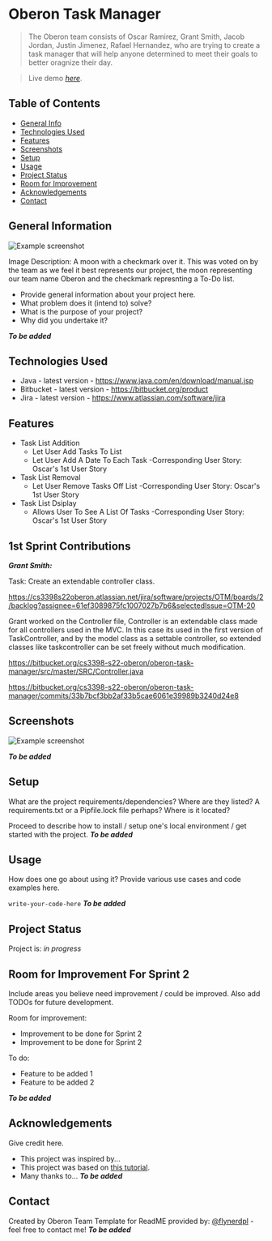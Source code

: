 # Oberon Task Manager
> The Oberon team consists of Oscar Ramirez, Grant Smith, Jacob Jordan, Justin Jimenez, Rafael Hernandez, who are trying to create a task manager that will help anyone determined to meet their goals to better oragnize their day.

> Live demo [_here_](https://www.example.com). <!-- If you have the project hosted somewhere, include the link here. -->

## Table of Contents
* [General Info](#general-information)
* [Technologies Used](#technologies-used)
* [Features](#features)
* [Screenshots](#screenshots)
* [Setup](#setup)
* [Usage](#usage)
* [Project Status](#project-status)
* [Room for Improvement](#room-for-improvement)
* [Acknowledgements](#acknowledgements)
* [Contact](#contact)
<!-- * [License](#license) -->


## General Information
![Example screenshot](https://i.imgur.com/QGHWdFm.jpg)

Image Description: A moon with a checkmark over it. This was voted on by the team as we feel it best represents our project, the moon representing our team name Oberon and the checkmark represnting a To-Do list.


- Provide general information about your project here.
- What problem does it (intend to) solve?
- What is the purpose of your project?
- Why did you undertake it?
<!-- You don't have to answer all the questions - just the ones relevant to your project. -->
***To be added***

## Technologies Used
- Java - latest version - https://www.java.com/en/download/manual.jsp
- Bitbucket - latest version - https://bitbucket.org/product
- Jira - latest version - https://www.atlassian.com/software/jira


## Features
- Task List Addition
	- Let User Add Tasks To List
	- Let User Add A Date To Each Task
	-Corresponding User Story:
		Oscar's 1st User Story
- Task List Removal
	- Let User Remove Tasks Off List
	-Corresponding User Story:
		Oscar's 1st User Story
- Task List Dsiplay
	- Allows User To See A List Of Tasks
	-Corresponding User Story:
		Oscar's 1st User Story
	
## 1st Sprint Contributions
***Grant Smith:***

Task: Create an extendable controller class.

https://cs3398s22oberon.atlassian.net/jira/software/projects/OTM/boards/2/backlog?assignee=61ef3089875fc1007027b7b6&selectedIssue=OTM-20

Grant worked on the Controller file, Controller is an extendable class made for all controllers used in the MVC. 
In this case its used in the first version of TaskController, and by the model class as a settable controller, 
so extended classes like taskcontroller can be set freely without much modification.

https://bitbucket.org/cs3398-s22-oberon/oberon-task-manager/src/master/SRC/Controller.java

https://bitbucket.org/cs3398-s22-oberon/oberon-task-manager/commits/33b7bcf3bb2af33b5cae6061e39989b3240d24e8


## Screenshots
![Example screenshot](./img/screenshot.png)
<!-- If you have screenshots you'd like to share, include them here. -->

***To be added***


## Setup
What are the project requirements/dependencies? Where are they listed? A requirements.txt or a Pipfile.lock file perhaps? Where is it located?

Proceed to describe how to install / setup one's local environment / get started with the project.
***To be added***

## Usage
How does one go about using it?
Provide various use cases and code examples here.

`write-your-code-here`
***To be added***

## Project Status
Project is: _in progress_ 


## Room for Improvement For Sprint 2
Include areas you believe need improvement / could be improved. Also add TODOs for future development.

Room for improvement:
- Improvement to be done for Sprint 2
- Improvement to be done for Sprint 2

To do:
- Feature to be added 1
- Feature to be added 2


***To be added***

## Acknowledgements
Give credit here.
- This project was inspired by...
- This project was based on [this tutorial](https://www.example.com).
- Many thanks to...
***To be added***

## Contact
Created by Oberon Team
Template for ReadME provided by: [@flynerdpl](https://www.flynerd.pl/) - feel free to contact me!
***To be added***

<!-- Optional -->
<!-- ## License -->
<!-- This project is open source and available under the [... License](). -->

<!-- You don't have to include all sections - just the one's relevant to your project -->